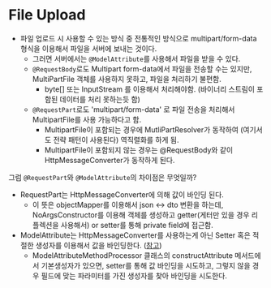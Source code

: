 # File Upload

- 파일 업로드 시 사용할 수 있는 방식 중 전통적인 방식으로 multipart/form-data 형식을 이용해서 파일을 서버에 보내는 것이다.
  - 그러면 서버에서는 `@ModelAttribute`를 사용해서 파일을 받을 수 있다.
  - `@RequestBody`로도 Multipart form-data에서 파일을 전송할 수는 있지만, MultiPartFile 객체를 사용하지 못하고, 파일을 처리하기 불편함.
    - byte[] 또는 InputStream 를 이용해서 처리해야함. (바이너리 스트림이 포함된 데이터를 처리 못하는듯 함)
  - `@RequestPart`로도 'multipart/form-data' 로 파일 전송을 처리해서 MultipartFile를 사용 가능하다고 함.
    - MultipartFile이 포함되는 경우에 MutliPartResolver가 동작하여 (여기서도 전략 패턴이 사용된다) 역직렬화를 하게 됨. 
    - MultipartFile이 포함되지 않는 경우는 @RequestBody와 같이 HttpMessageConverter가 동작하게 된다.

그럼 `@RequestPart`와 `@ModelAttribute`의 차이점은 무엇일까?
- RequestPart는 HttpMessageConverter에 의해 값이 바인딩 된다.
  - 이 뜻은 objectMapper를 이용해서 json <-> dto 변환을 하는데, NoArgsConstructor를 이용해 객체를 생성하고 getter(게터만 있을 경우 리플렉션을 사용해서) or setter를 통해 private field에 접근함.
- ModelAttribute는 HttpMessageConverter를 사용하는게 아닌 Setter 혹은 적절한 생성자를 이용해서 값을 바인딩한다. ([참고](https://hyeon9mak.github.io/model-attribute-without-setter/))
  - ModelAttributeMethodProcessor 클래스의 constructAttribute 메서드에서 기본생성자가 있으면, setter를 통해 값 바인딩을 시도하고, 그렇지 않을 경우 필드에 맞는 파라미터를 가진 생성자를 찾아 바인딩을 시도한다.



